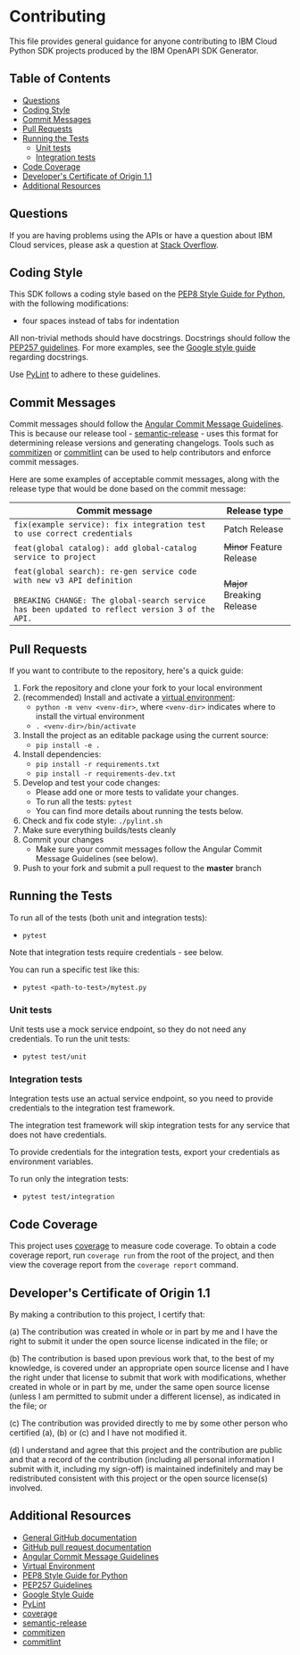 # Contributing

This file provides general guidance for anyone contributing to IBM Cloud Python SDK projects produced
by the IBM OpenAPI SDK Generator.

## Table of Contents
<!--
  The TOC below is generated using the `markdown-toc` node package.

      https://github.com/jonschlinkert/markdown-toc

  You should regenerate the TOC after making changes to this file.

      npx markdown-toc -i README.md
  -->

<!-- toc -->

- [Questions](#questions)
- [Coding Style](#coding-style)
- [Commit Messages](#commit-messages)
- [Pull Requests](#pull-requests)
- [Running the Tests](#running-the-tests)
  * [Unit tests](#unit-tests)
  * [Integration tests](#integration-tests)
- [Code Coverage](#code-coverage)
- [Developer's Certificate of Origin 1.1](#developers-certificate-of-origin-11)
- [Additional Resources](#additional-resources)

<!-- tocstop -->

## Questions
If you are having problems using the APIs or have a question about IBM Cloud services,
please ask a question at
[Stack Overflow](http://stackoverflow.com/questions/ask?tags=ibm-cloud).

## Coding Style
This SDK follows a coding style based on the [PEP8 Style Guide for Python](https://www.python.org/dev/peps/pep-0008/),
with the following modifications:
- four spaces instead of tabs for indentation

All non-trivial methods should have docstrings.
Docstrings should follow the [PEP257 guidelines](https://www.python.org/dev/peps/pep-0257/).
For more examples, see the [Google style guide](https://google.github.io/styleguide/pyguide.html#381-docstrings)
regarding docstrings.

Use [PyLint](https://www.pylint.org/) to adhere to these guidelines.

## Commit Messages
Commit messages should follow the [Angular Commit Message Guidelines](https://github.com/angular/angular/blob/master/CONTRIBUTING.md#-commit-message-guidelines).
This is because our release tool - [semantic-release](https://github.com/semantic-release/semantic-release) -
uses this format for determining release versions and generating changelogs.
Tools such as [commitizen](https://github.com/commitizen/cz-cli) or [commitlint](https://github.com/conventional-changelog/commitlint)
can be used to help contributors and enforce commit messages.

Here are some examples of acceptable commit messages, along with the release type that would be done based on the commit message:

| Commit message                                                                                                                                                              | Release type               |
|-----------------------------------------------------------------------------------------------------------------------------------------------------------------------------|----------------------------|
| `fix(example service): fix integration test to use correct credentials`                                                                                                 | Patch Release              |
| `feat(global catalog): add global-catalog service to project`                                                                                                               | ~~Minor~~ Feature Release  |
| `feat(global search): re-gen service code with new v3 API definition`<br><br>`BREAKING CHANGE: The global-search service has been updated to reflect version 3 of the API.` | ~~Major~~ Breaking Release |

## Pull Requests
If you want to contribute to the repository, here's a quick guide:
  1. Fork the repository and clone your fork to your local environment
  2. (recommended) Install and activate a [virtual environment](https://docs.python.org/3/tutorial/venv.html):  
     * `python -m venv <venv-dir>`, where `<venv-dir>` indicates where to install the virtual environment
     * `. <venv-dir>/bin/activate`
  3. Install the project as an editable package using the current source:  
     * `pip install -e .`
  4. Install dependencies:  
      * `pip install -r requirements.txt`
      * `pip install -r requirements-dev.txt`
  5. Develop and test your code changes:  
      * Please add one or more tests to validate your changes.
      * To run all the tests: `pytest`
      * You can find more details about running the tests below.
  6. Check and fix code style: `./pylint.sh`
  7. Make sure everything builds/tests cleanly
  8. Commit your changes  
     * Make sure your commit messages follow the Angular Commit Message Guidelines (see below).
  9. Push to your fork and submit a pull request to the **master** branch


## Running the Tests

To run all of the tests (both unit and integration tests):  
* `pytest`

Note that integration tests require credentials - see below.

You can run a specific test like this:
* `pytest <path-to-test>/mytest.py`

### Unit tests

Unit tests use a mock service endpoint, so they do not need any credentials.
To run the unit tests:  
* `pytest test/unit`

### Integration tests
Integration tests use an actual service endpoint, so you need to provide credentials to the integration test framework.

The integration test framework will skip integration tests for any service that does not have credentials.

To provide credentials for the integration tests, export your credentials as environment variables.

To run only the integration tests:
* `pytest test/integration`

## Code Coverage
This project uses [coverage](https://pypi.org/project/coverage/) to measure code coverage.
To obtain a code coverage report, run `coverage run` from the root of the project,
and then view the coverage report from the `coverage report` command.

## Developer's Certificate of Origin 1.1
By making a contribution to this project, I certify that:

(a) The contribution was created in whole or in part by me and I
   have the right to submit it under the open source license
   indicated in the file; or

(b) The contribution is based upon previous work that, to the best
   of my knowledge, is covered under an appropriate open source
   license and I have the right under that license to submit that
   work with modifications, whether created in whole or in part
   by me, under the same open source license (unless I am
   permitted to submit under a different license), as indicated
   in the file; or

(c) The contribution was provided directly to me by some other
   person who certified (a), (b) or (c) and I have not modified
   it.

(d) I understand and agree that this project and the contribution
   are public and that a record of the contribution (including all
   personal information I submit with it, including my sign-off) is
   maintained indefinitely and may be redistributed consistent with
   this project or the open source license(s) involved.

## Additional Resources
- [General GitHub documentation](https://help.github.com/)
- [GitHub pull request documentation](https://help.github.com/en/github/collaborating-with-issues-and-pull-requests/about-pull-requests)
- [Angular Commit Message Guidelines](https://github.com/angular/angular/blob/master/CONTRIBUTING.md#-commit-message-guidelines)
- [Virtual Environment](https://docs.python.org/3/tutorial/venv.html)
- [PEP8 Style Guide for Python](https://www.python.org/dev/peps/pep-0008/)
- [PEP257 Guidelines](https://www.python.org/dev/peps/pep-0257/)
- [Google Style Guide](https://google.github.io/styleguide/pyguide.html#381-docstrings)
- [PyLint](https://www.pylint.org/)
- [coverage](https://pypi.org/project/coverage/)
- [semantic-release](https://github.com/semantic-release/semantic-release)
- [commitizen](https://github.com/commitizen/cz-cli)
- [commitlint](https://github.com/conventional-changelog/commitlint)
